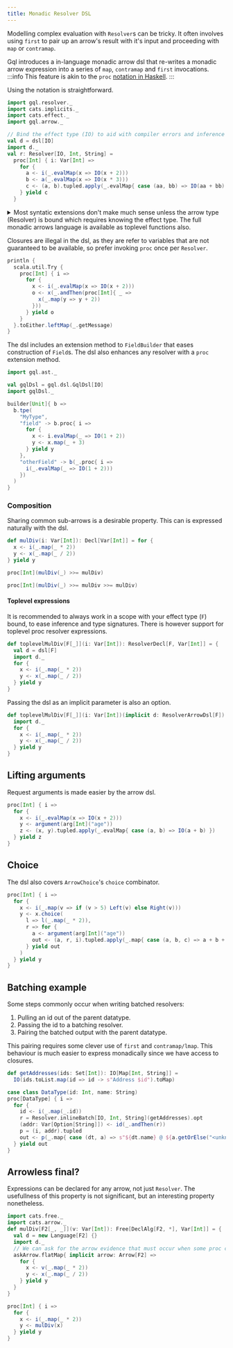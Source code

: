 ```yaml
---
title: Monadic Resolver DSL
---
```

Modelling complex evaluation with `Resolver`s can be tricky.
It often involves using `first` to pair up an arrow's result with it's input and proceeding with `map` or `contramap`.

Gql introduces a in-language monadic arrow dsl that re-writes a monadic arrow expression into a series of `map`, `contramap` and `first` invocations.
:::info
This feature is akin to the `proc` [notation in Haskell](https://en.wikibooks.org/wiki/Haskell/Arrow_tutorial#Arrow_proc_notation).
:::

Using the notation is straightforward.
```scala mdoc:silent
import gql.resolver._
import cats.implicits._
import cats.effect._
import gql.arrow._

// Bind the effect type (IO) to aid with compiler errors and inference
val d = dsl[IO]
import d._
val r: Resolver[IO, Int, String] = 
  proc[Int] { i: Var[Int] =>
    for {
      a <- i(_.evalMap(x => IO(x + 2)))
      b <- a(_.evalMap(x => IO(x * 3)))
      c <- (a, b).tupled.apply(_.evalMap{ case (aa, bb) => IO(aa + bb) }.map(_.toString))
    } yield c
  }
```

<details>
  <summary>Most syntatic extensions don't make much sense unless the arrow type (Resolver) is bound which requires knowing the effect type. The full monadic arrows language is available as toplevel functions also.</summary>

```scala mdoc:nest
import gql.arrow.{Language => L}
L.proc[Resolver[IO, *, *], Int, String] { i =>
  for {
    x <- L.declare[Resolver[IO, *, *], Int, Int](i)(Resolver.lift[IO, Int](z => z * 2))
    y <- L.declare[Resolver[IO, *, *], (Int, Int), String]((x, x).tupled)(Resolver.lift[IO, (Int, Int)]{ case (a, b) => (a + b).toString() })
  } yield y
}
```

</details>

Closures are illegal in the dsl, as they are refer to variables that are not guaranteed to be available, so prefer invoking `proc` once per `Resolver`.
```scala mdoc
println {
  scala.util.Try {
    proc[Int] { i =>
      for {
        x <- i(_.evalMap(x => IO(x + 2)))
        o <- x(_.andThen(proc[Int]{ _ =>
          x(_.map(y => y + 2))
        }))
      } yield o
    }
  }.toEither.leftMap(_.getMessage)
}
```

The dsl includes an extension method to `FieldBuilder` that eases construction of `Field`s.
The dsl also enhances any resolver with a `proc` extension method.
```scala mdoc:silent
import gql.ast._

val gqlDsl = gql.dsl.GqlDsl[IO]
import gqlDsl._

builder[Unit]{ b =>
  b.tpe(
    "MyType",
    "field" -> b.proc{ i =>
      for {
        x <- i.evalMap(_ => IO(1 + 2))
        y <- x.map(_ + 3)
      } yield y
    },
    "otherField" -> b(_.proc{ i =>
      i(_.evalMap(_ => IO(1 + 2)))
    })
  )
}
```

### Composition
Sharing common sub-arrows is a desirable property.
This can is expressed naturally with the dsl.
```scala mdoc:nest
def mulDiv(i: Var[Int]): Decl[Var[Int]] = for {
  x <- i(_.map(_ * 2))
  y <- x(_.map(_ / 2))
} yield y

proc[Int](mulDiv(_) >>= mulDiv)

proc[Int](mulDiv(_) >>= mulDiv >>= mulDiv)
```

#### Toplevel expressions
It is recommended to always work in a scope with your effect type (`F`) bound, to ease inference and type signatures.
There is however support for toplevel proc resolver expressions.
```scala mdoc:nest
def toplevelMulDiv[F[_]](i: Var[Int]): ResolverDecl[F, Var[Int]] = {
  val d = dsl[F]
  import d._
  for {
    x <- i(_.map(_ * 2))
    y <- x(_.map(_ / 2))
  } yield y
}
```

Passing the dsl as an implicit parameter is also an option.
```scala mdoc:nest
def toplevelMulDiv[F[_]](i: Var[Int])(implicit d: ResolverArrowDsl[F]): ResolverDecl[F, Var[Int]] = {
  import d._
  for {
    x <- i(_.map(_ * 2))
    y <- x(_.map(_ / 2))
  } yield y
}
```

## Lifting arguments
Request arguments is made easier by the arrow dsl.
```scala mdoc:silent
proc[Int] { i =>
  for {
    x <- i(_.evalMap(x => IO(x + 2)))
    y <- argument(arg[Int]("age"))
    z <- (x, y).tupled.apply(_.evalMap{ case (a, b) => IO(a + b) })
  } yield z
}
```

## Choice
The dsl also covers `ArrowChoice`'s `choice` combinator.
```scala mdoc:silent
proc[Int] { i =>
  for {
    x <- i(_.map(v => if (v > 5) Left(v) else Right(v)))
    y <- x.choice(
      l => l(_.map(_ * 2)),
      r => for {
        a <- argument(arg[Int]("age"))
        out <- (a, r, i).tupled.apply(_.map{ case (a, b, c) => a + b + c })
      } yield out
    )
  } yield y
}
```

## Batching example
Some steps commonly occur when writing batched resolvers:
1. Pulling an id out of the parent datatype.
2. Passing the id to a batching resolver.
3. Pairing the batched output with the parent datatype.

This pairing requires some clever use of `first` and `contramap/lmap`.
This behaviour is much easier to express monadically since we have access to closures.
```scala mdoc:silent
def getAddresses(ids: Set[Int]): IO[Map[Int, String]] =
  IO(ids.toList.map(id => id -> s"Address $id").toMap)

case class DataType(id: Int, name: String)
proc[DataType] { i =>
  for {
    id <- i(_.map(_.id))
    r = Resolver.inlineBatch[IO, Int, String](getAddresses).opt
    (addr: Var[Option[String]]) <- id(_.andThen(r))
    p = (i, addr).tupled
    out <- p(_.map{ case (dt, a) => s"${dt.name} @ ${a.getOrElse("<unknown>")}" })
  } yield out
}
```

## Arrowless final?
Expressions can be declared for any arrow, not just `Resolver`.
The usefullness of this property is not significant, but an interesting property nonetheless.
```scala mdoc:nest:silent
import cats.free._
import cats.arrow._
def mulDiv[F2[_, _]](v: Var[Int]): Free[DeclAlg[F2, *], Var[Int]] = {
  val d = new Language[F2] {}
  import d._
  // We can ask for the arrow evidence that must occur when some proc compiles us
  askArrow.flatMap{ implicit arrow: Arrow[F2] =>
    for {
      x <- v(_.map(_ * 2))
      y <- x(_.map(_ / 2))
    } yield y
  }
}

proc[Int] { i =>
  for {
    x <- i(_.map(_ * 2))
    y <- mulDiv(x)
  } yield y
}
```
